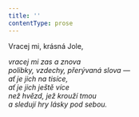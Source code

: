 ```yaml
---
title: ''
contentType: prose
---
```


<section>

Vracej mi, krásná Jole,

_vracej mi zas a znova  
polibky, vzdechy, přerývaná slova —  
ať je jich na tisíce,  
ať je jich ještě více  
než hvězd, jež krouží tmou  
a sledují hry lásky pod sebou._

</section>
